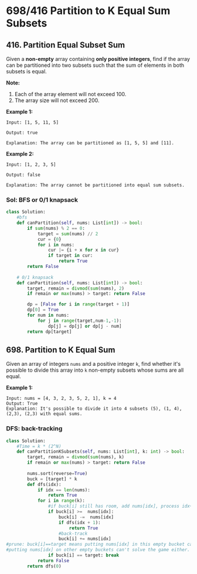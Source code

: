 # 698/416 Partition to K Equal Sum Subsets

## 416. Partition Equal Subset Sum

Given a **non-empty** array containing **only positive integers**, find if the array can be partitioned into two subsets such that the sum of elements in both subsets is equal.

**Note:**

1. Each of the array element will not exceed 100.
2. The array size will not exceed 200.

**Example 1:**

```text
Input: [1, 5, 11, 5]

Output: true

Explanation: The array can be partitioned as [1, 5, 5] and [11].
```

**Example 2:**

```text
Input: [1, 2, 3, 5]

Output: false

Explanation: The array cannot be partitioned into equal sum subsets.
```

### Sol: BFS or 0/1 knapsack

```python
class Solution:
    #bfs
    def canPartition(self, nums: List[int]) -> bool:
        if sum(nums) % 2 == 0:
            target = sum(nums) // 2
            cur = {0}
            for i in nums:
                cur |= {i + x for x in cur}
                if target in cur:
                    return True
        return False
    
    # 0/1 knapsack 
    def canPartition(self, nums: List[int]) -> bool:
        target, remain = divmod(sum(nums), 2)
        if remain or max(nums) > target: return False

        dp = [False for i in range(target + 1)]
        dp[0] = True
        for num in nums:
            for j in range(target,num-1,-1):
                dp[j] = dp[j] or dp[j - num]
        return dp[target]
```

## 698. Partition to K Equal Sum

Given an array of integers `nums` and a positive integer `k`, find whether it's possible to divide this array into `k` non-empty subsets whose sums are all equal.

**Example 1:**

```text
Input: nums = [4, 3, 2, 3, 5, 2, 1], k = 4
Output: True
Explanation: It's possible to divide it into 4 subsets (5), (1, 4), (2,3), (2,3) with equal sums.
```

### DFS: back-tracking

```python
class Solution:
    #Time = k * (2^N)
    def canPartitionKSubsets(self, nums: List[int], k: int) -> bool:
        target, remain = divmod(sum(nums), k)
        if remain or max(nums) > target: return False
        
        nums.sort(reverse=True) 
        buck = [target] * k
        def dfs(idx):
            if idx == len(nums): 
                return True
            for i in range(k):
                #if buck[i] still has room, add nums[idx], process idx+1
                if buck[i] >=  nums[idx]:
                    buck[i] -=  nums[idx]
                    if dfs(idx + 1): 
                        return True
                    #back-track
                    buck[i] += nums[idx]
#prune: buck[i]==target means putting nums[idx] in this empty bucket can't solve the game, 
#putting nums[idx] on other empty buckets can't solve the game either.
                if buck[i] == target: break  
            return False
        return dfs(0)
```

## 

